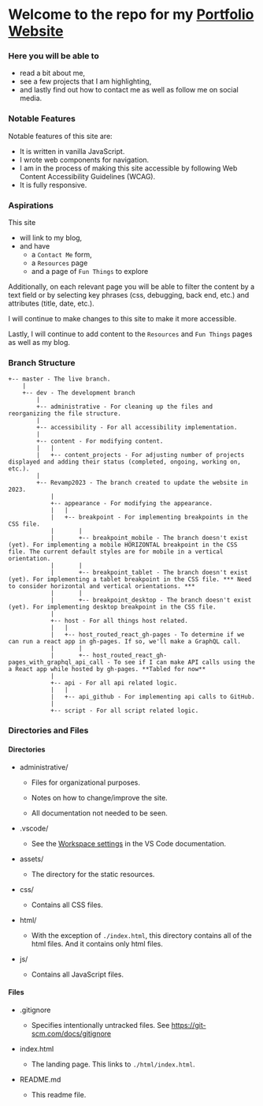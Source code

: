 # Welcome to the repo for my [Portfolio Website](https://jamiebort.com/)

### Here you will be able to

- read a bit about me,
- see a few projects that I am highlighting,
- and lastly find out how to contact me as well as follow me on social media.

### Notable Features

Notable features of this site are:

- It is written in vanilla JavaScript.
- I wrote web components for navigation.
- I am in the process of making this site accessible by following Web Content Accessibility Guidelines (WCAG).
- It is fully responsive.

### Aspirations

This site

- will link to my blog,
- and have
  - a `Contact Me` form,
  - a `Resources` page
  - and a page of `Fun Things` to explore

Additionally, on each relevant page you will be able to filter the content by a text field or by selecting key phrases (css, debugging, back end, etc.) and attributes (title, date, etc.).

I will continue to make changes to this site to make it more accessible.

Lastly, I will continue to add content to the `Resources` and `Fun Things` pages as well as my blog.

### Branch Structure

```
+-- master - The live branch.
	|
	+-- dev - The development branch
		|
		+-- administrative - For cleaning up the files and reorganizing the file structure.
		|
		+-- accessibility - For all accessibility implementation.
		|
		+-- content - For modifying content.
		|	|
		|	+-- content_projects - For adjusting number of projects displayed and adding their status (completed, ongoing, working on, etc.).
		|
		+-- Revamp2023 - The branch created to update the website in 2023.
			|
			+-- appearance - For modifying the appearance.
			|	|
			|	+-- breakpoint - For implementing breakpoints in the CSS file.
			|		|
			|		+-- breakpoint_mobile - The branch doesn't exist (yet). For implementing a mobile HORIZONTAL breakpoint in the CSS file. The current default styles are for mobile in a vertical orientation.
			|		|
			|		+-- breakpoint_tablet - The branch doesn't exist (yet). For implementing a tablet breakpoint in the CSS file. *** Need to consider horizontal and vertical orientations. ***
			|		|
			|		+-- breakpoint_desktop - The branch doesn't exist (yet). For implementing desktop breakpoint in the CSS file.
			|
			+-- host - For all things host related.
			|	|
			|	+-- host_routed_react_gh-pages - To determine if we can run a react app in gh-pages. If so, we'll make a GraphQL call.
			|		|
			|		+-- host_routed_react_gh-pages_with_graphql_api_call - To see if I can make API calls using the a React app while hosted by gh-pages. **Tabled for now**
			|
			+-- api - For all api related logic.
			|	|
			|	+-- api_github - For implementing api calls to GitHub.
			|
			+-- script - For all script related logic.
```

### Directories and Files

#### Directories

- administrative/

  - Files for organizational purposes.

  - Notes on how to change/improve the site.

  - All documentation not needed to be seen.

- .vscode/

  - See the [Workspace settings](https://code.visualstudio.com/docs/getstarted/settings#:~:text=Note%3A%20A%20VS%20Code%20%22workspace,feature%20called%20Multi%2Droot%20workspaces) in the VS Code documentation.

- assets/

  - The directory for the static resources.

- css/

  - Contains all CSS files.

- html/

  - With the exception of `./index.html`, this directory contains all of the html files. And it contains only html files.

- js/
  - Contains all JavaScript files.

#### Files

- .gitignore

  - Specifies intentionally untracked files. See https://git-scm.com/docs/gitignore

- index.html

  - The landing page. This links to `./html/index.html`.

- README.md

  - This readme file.
